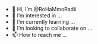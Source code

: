 - 👋 Hi, I’m @RoHaMmoRadii
- 👀 I’m interested in ...
- 🌱 I’m currently learning ...
- 💞️ I’m looking to collaborate on ...
- 📫 How to reach me ...

<!---
RoHaMmoRadii/RoHaMmoRadii is a ✨ special ✨ repository because its `README.md` (this file) appears on your GitHub profile.
You can click the Preview link to take a look at your changes.
--->
